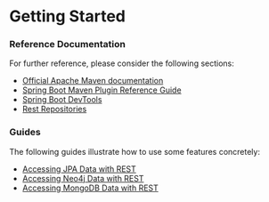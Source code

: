 # Getting Started

### Reference Documentation
For further reference, please consider the following sections:

* [Official Apache Maven documentation](https://maven.apache.org/guides/index.html)
* [Spring Boot Maven Plugin Reference Guide](https://docs.spring.io/spring-boot/docs/2.2.11.RELEASE/maven-plugin/)
* [Spring Boot DevTools](https://docs.spring.io/spring-boot/docs/2.4.0/reference/htmlsingle/#using-boot-devtools)
* [Rest Repositories](https://docs.spring.io/spring-boot/docs/2.4.0/reference/htmlsingle/#howto-use-exposing-spring-data-repositories-rest-endpoint)

### Guides
The following guides illustrate how to use some features concretely:

* [Accessing JPA Data with REST](https://spring.io/guides/gs/accessing-data-rest/)
* [Accessing Neo4j Data with REST](https://spring.io/guides/gs/accessing-neo4j-data-rest/)
* [Accessing MongoDB Data with REST](https://spring.io/guides/gs/accessing-mongodb-data-rest/)

